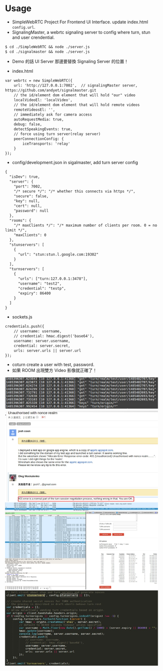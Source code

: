 # Usage

- SimpleWebRTC Project For Frontend UI Interface. update index.html `config.url`.
- SignalingMaster, a webrtc signaling server to config where turn, stun and user crendential.

```
$ cd ./SimpleWebRTC && node ./server.js
$ cd ./signalmaster && node ./server.js
```

- Demo 的話 UI Server 那邊要替換 Signaling Server 的位置！

- index.html

```
var webrtc = new SimpleWebRTC({
    url: 'http://127.0.0.1:7002',  // signalingMaster server, https://github.com/andyet/signalmaster.git
    // the id/element dom element that will hold "our" video
    localVideoEl: 'localVideo',
    // the id/element dom element that will hold remote videos
    remoteVideosEl: '',
    // immediately ask for camera access
    autoRequestMedia: true,
    debug: false,
    detectSpeakingEvents: true,
    // force using turn server(relay server)
    peerConnectionConfig: {
        iceTransports: 'relay'
    }
});
```

- config/development.json in sigalmaster, add turn server config

```
{
  "isDev": true,
  "server": {
    "port": 7002,
    "/* secure */": "/* whether this connects via https */",
    "secure": false,
    "key": null,
    "cert": null,
    "password": null
  },
  "rooms": {
    "/* maxClients */": "/* maximum number of clients per room. 0 = no limit */",
    "maxClients": 0
  },
  "stunservers": [
    {
      "url": "stun:stun.l.google.com:19302"
    }
  ],
  "turnservers": [
    {
      "urls": ["turn:127.0.0.1:3478"],
      "username": "test2",
      "credential": "testp",
      "expiry": 86400
    }
  ]
}

```

- sockets.js

```
credentials.push({
    // username: username,
    // credential: hmac.digest('base64'),
    username: server.username,
    credential: server.secret,
    urls: server.urls || server.url
});
```

- coturn create a user with test, password.
- 如果 ROOM 出現雙方 Video 影像就正確了！

![Alt text](https://raw.githubusercontent.com/scott1028/webrtc-with-coturn-study/master/coturnlog.jpg "coturnlog.jpg")
![Alt text](https://raw.githubusercontent.com/scott1028/webrtc-with-coturn-study/master/coturn401errorInWireshark1.jpg "coturn401errorInWireshark1.jpg")
![Alt text](https://raw.githubusercontent.com/scott1028/webrtc-with-coturn-study/master/coturn401errorInWireshark2.jpg "coturn401errorInWireshark2.jpg")
![Alt text](https://raw.githubusercontent.com/scott1028/webrtc-with-coturn-study/master/coturn401errorInWireshark3.jpg "coturn401errorInWireshark3.jpg")
![Alt text](https://raw.githubusercontent.com/scott1028/webrtc-with-coturn-study/master/modifySimpleWebRTCClientUsingCoturnServer.jpg "modifySimpleWebRTCClientUsingCoturnServer.jpg")
